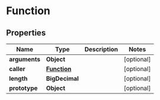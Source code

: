 

# Function


## Properties

| Name | Type | Description | Notes |
|------------ | ------------- | ------------- | -------------|
|**arguments** | **Object** |  |  [optional] |
|**caller** | [**Function**](Function.md) |  |  [optional] |
|**length** | **BigDecimal** |  |  [optional] |
|**prototype** | **Object** |  |  [optional] |



